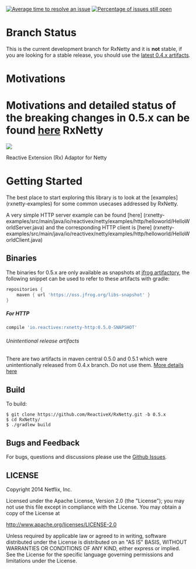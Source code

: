 [![Average time to resolve an issue](http://isitmaintained.com/badge/resolution/Netflix/Hystrix.svg)](http://isitmaintained.com/project/Reactivex/RxNetty "Average time to resolve an issue")
[![Percentage of issues still open](http://isitmaintained.com/badge/open/Netflix/Hystrix.svg)](http://isitmaintained.com/project/Reactivex/RxNetty "Percentage of issues still open")

Branch Status
=======

This is the current development branch for RxNetty and it is __not__ stable, if you are looking for a stable release, you should use the [latest 0.4.x artifacts](https://github.com/ReactiveX/RxNetty/releases).

Motivations
======

Motivations and detailed status of the breaking changes in 0.5.x can be found [here](https://github.com/ReactiveX/RxNetty/wiki/0.5.x-FAQs)
RxNetty
=======
<a href='https://travis-ci.org/ReactiveX/RxNetty/builds'><img src='https://travis-ci.org/ReactiveX/RxNetty.svg?branch=0.5.x'></a>

Reactive Extension (Rx) Adaptor for Netty

Getting Started
==========

The best place to start exploring this library is to look at the [examples] (rxnetty-examples) for some common usecases addressed by RxNetty.

A very simple HTTP server example can be found [here] (rxnetty-examples/src/main/java/io/reactivex/netty/examples/http/helloworld/HelloWorldServer.java)
and the corresponding HTTP client is [here] (rxnetty-examples/src/main/java/io/reactivex/netty/examples/http/helloworld/HelloWorldClient.java)

## Binaries

The binaries for 0.5.x are only available as snapshots at [jfrog artifactory](https://oss.jfrog.org/webapp/search/artifact/?1&q=RxNetty), the following snippet can be used to refer to these artifacts with gradle:

```groovy
repositories {
    maven { url 'https://oss.jfrog.org/libs-snapshot' }
}
```
##### For HTTP
```groovy
compile 'io.reactivex:rxnetty-http:0.5.0-SNAPSHOT'
```
###### Unintentional release artifacts

There are two artifacts in maven central 0.5.0 and 0.5.1 which were unintentionally released from 0.4.x branch. Do not use them. [More details here](https://github.com/ReactiveX/RxNetty/issues/439)

## Build

To build:

```
$ git clone https://github.com/ReactiveX/RxNetty.git -b 0.5.x
$ cd RxNetty/
$ ./gradlew build
```


## Bugs and Feedback

For bugs, questions and discussions please use the [Github Issues](https://github.com/ReactiveX/RxNetty/issues).


## LICENSE

Copyright 2014 Netflix, Inc.

Licensed under the Apache License, Version 2.0 (the "License");
you may not use this file except in compliance with the License.
You may obtain a copy of the License at

<http://www.apache.org/licenses/LICENSE-2.0>

Unless required by applicable law or agreed to in writing, software
distributed under the License is distributed on an "AS IS" BASIS,
WITHOUT WARRANTIES OR CONDITIONS OF ANY KIND, either express or implied.
See the License for the specific language governing permissions and
limitations under the License.
